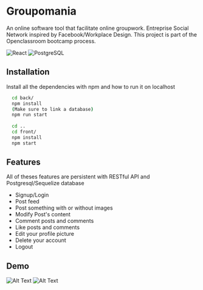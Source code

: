 
# Groupomania

An online software tool that facilitate online groupwork. 
Entreprise Social Network inspired by Facebook/Workplace Design.
This project is part of the Openclassroom bootcamp process.



![React](https://img.shields.io/badge/React-20232A?style=for-the-badge&logo=react&logoColor=61DAFB)
![PostgreSQL](https://img.shields.io/badge/PostgreSQL-316192?style=for-the-badge&logo=postgresql&logoColor=white)



## Installation

Install all the dependencies with npm and how to run it on localhost

```bash
  cd back/
  npm install
  (Make sure to link a database)
  npm run start
  
  cd ..
  cd front/
  npm install
  npm start
```
    
## Features
All of theses features are persistent with RESTful API and Postgresql/Sequelize database
- Signup/Login
- Post feed
- Post something with or without images
- Modify Post's content
- Comment posts and comments
- Like posts and comments
- Edit your profile picture
- Delete your account
- Logout


## Demo
![Alt Text](https://media.giphy.com/media/EBIyOIRUAcWqysqMvD/giphy.gif)
![Alt Text](https://media.giphy.com/media/NQ7o0BmaJ8VrbVjjDl/giphy.gif)

